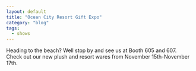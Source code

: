 ```yaml
---
layout: default
title: "Ocean City Resort Gift Expo"
category: "blog"
tags:
  - shows
---
```


Heading to the beach? Well stop by and see us at Booth 605 and 607. Check out our new plush and resort wares from November 15th-November 17th. 
